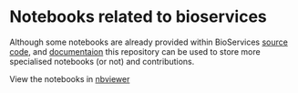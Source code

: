 Notebooks related to bioservices
=================================

Although some notebooks are already provided within BioServices [source code](https://github.com/cokelaer/bioservices]),  and [documentaion](http://pythonhosted.org//bioservices/)
this repository can be used to store more specialised notebooks (or not) and contributions.



View the notebooks in [nbviewer](http://nbviewer.ipython.org/github/bioservices/notebooks/tree/master/)
